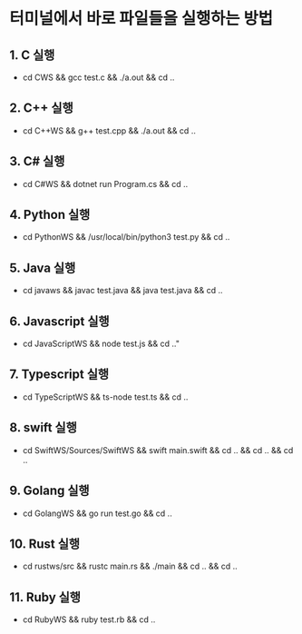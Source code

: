 # 터미널에서 바로 파일들을 실행하는 방법

## 1. C 실행

* cd CWS && gcc test.c && ./a.out && cd ..

## 2. C++ 실행

* cd C++WS && g++ test.cpp && ./a.out && cd ..

## 3. C# 실행

* cd C#WS && dotnet run Program.cs && cd ..

## 4. Python 실행

* cd PythonWS && /usr/local/bin/python3 test.py && cd ..

## 5. Java 실행

* cd javaws && javac test.java && java test.java && cd ..

## 6. Javascript 실행

* cd JavaScriptWS && node test.js && cd .."

## 7. Typescript 실행

* cd TypeScriptWS && ts-node test.ts && cd ..

## 8. swift 실행

* cd SwiftWS/Sources/SwiftWS && swift main.swift && cd .. && cd .. && cd ..

## 9. Golang 실행

* cd GolangWS && go run test.go && cd ..

## 10. Rust 실행

* cd rustws/src && rustc main.rs && ./main && cd .. && cd ..

## 11. Ruby 실행

* cd RubyWS && ruby test.rb && cd ..
